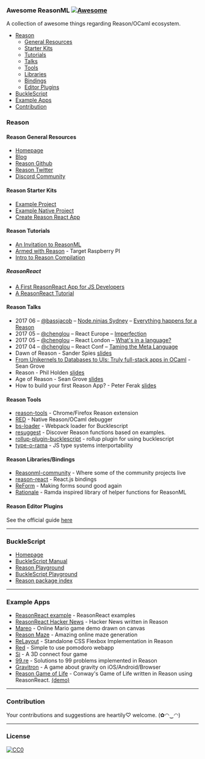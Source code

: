 ### **Awesome ReasonML** [![Awesome](https://cdn.rawgit.com/sindresorhus/awesome/d7305f38d29fed78fa85652e3a63e154dd8e8829/media/badge.svg)](https://github.com/sindresorhus/awesome)

A collection of awesome things regarding Reason/OCaml ecosystem.

- [Reason](#reason)
  - [General Resources](#reason-general-resources)
  - [Starter Kits](#reason-starter-kits)
  - [Tutorials](#reason-tutorials)
  - [Talks](#reason-talks)
  - [Tools](#reason-tools)
  - [Libraries](reason-librariesbindings)
  - [Bindings](#reason-bindings)
  - [Editor Plugins](#reason-editor-plugins)
- [BuckleScript](#bucklescript)
- [Example Apps](#example-apps)
- [Contribution](#contribution)

### Reason
#### Reason General Resources
* [Homepage](https://reasonml.github.io/)
* [Blog](https://reasonml.github.io/blog/)
* [Reason Github](https://github.com/facebook/reason)
* [Reason Twitter](https://twitter.com/reasonml)
* [Discord Community](https://discord.gg/reasonml)

#### Reason Starter Kits
* [Example Project](https://reasonml.github.io/docs/en/quickstart-javascript.html)
* [Example Native Project](https://github.com/bsansouci/bsb-native-example)
* [Create Reason React App](https://github.com/reasonml-community/reason-scripts)

#### Reason Tutorials
* [An Invitation to ReasonML](https://protoship.io/blog/2017/05/10/an-invitation-to-reasonml.html)
* [Armed with Reason](http://kcsrk.info/reason/arm/2016/05/16/armed-with-reason/) - Target Raspberry PI
* [Intro to Reason Compilation](https://github.com/chenglou/intro-to-reason-compilation)

##### ReasonReact
* [A First ReasonReact App for JS Developers](https://jamesfriend.com.au/a-first-reason-react-app-for-js-developers)
* [A ReasonReact Tutorial](https://jaredforsyth.com/2017/07/05/a-reason-react-tutorial/)

#### Reason Talks
* 2017 06 – [@bassjacob](https://github.com/bassjacob/) – [Node.ninjas Sydney](https://www.meetup.com/en-AU/sydney-node-ninjas/) – [Everything happens for a Reason ](https://www.youtube.com/watch?v=lLqLqFgsimQ&ab_channel=ANZCoders)
* 2017 05 – [@chenglou](https://github.com/chenglou) – React Europe – [Imperfection](https://www.youtube.com/watch?v=tCVXp6gFD8o)
* 2017 05 – [@chenglou](https://github.com/chenglou) – React London – [What's in a language?](https://www.youtube.com/watch?v=24S5u_4gx7w)
* 2017 04 – [@chenglou](https://github.com/chenglou) – React Conf – [Taming the Meta Language](https://www.youtube.com/watch?v=_0T5OSSzxms)
* Dawn of Reason - Sander Spies [slides](https://sanderspies.github.io/slides/dawn-of-reason.pdf)
* [From Unikernels to Databases to UIs: Truly full-stack apps in OCaml](https://youtu.be/QWfHrbSqnB0) - Sean Grove
* Reason - Phil Holden [slides](http://philholden.me.uk/reason/reason.pdf)
* Age of Reason - Sean Grove [slides](https://sgrove.github.io/age-of-reason/)
* How to build your first Reason App? - Peter Ferak [slides](https://docs.google.com/presentation/d/1iua5cdq5ecvj8NZqisjwhuhNb_1ljP45K9xMhgLoj8o/edit)

#### Reason Tools
* [reason-tools](https://github.com/reasonml/reason-tools) - Chrome/Firefox Reason extension
* [RED](https://github.com/frantic/red) - Native Reason/OCaml debugger
* [bs-loader](https://github.com/reasonml-community/bs-loader) - Webpack loader for Bucklescript
* [resuggest](https://github.com/GuillaumeSalles/resuggest) - Discover Reason functions based on examples.
* [rollup-plugin-bucklescript](https://github.com/shrynx/rollup-plugin-bucklescript) - rollup plugin for using bucklescript
* [type-o-rama](https://github.com/stereobooster/type-o-rama) - JS type systems interportability

#### Reason Libraries/Bindings
* [Reasonml-community](https://github.com/reasonml-community) - Where some of the community projects live
* [reason-react](https://github.com/reasonml/reason-react) - React.js bindings
* [ReForm](https://github.com/Astrocoders/reform) - Making forms sound good again
* [Rationale](https://github.com/jonlaing/rationale) - Ramda inspired library of helper functions for ReasonML

#### Reason Editor Plugins

See the official guide [here](https://reasonml.github.io/docs/en/global-installation.html)

----
### BuckleScript
* [Homepage](https://bucklescript.github.io/)
* [BuckleScript Manual](https://bucklescript.github.io/docs/)
* [Reason Playground](https://reasonml.github.io/en/try.html)
* [BuckleScript Playground](https://bucklescript.github.io/bucklescript-playground/index.html)
* [Reason package index](https://redex.github.io/)

---
### Example Apps
* [ReasonReact example](https://github.com/reasonml-community/reason-react-example) - ReasonReact examples
* [ReasonReact Hacker News](https://github.com/jsdf/reason-react-hacker-news) - Hacker News written in Reason
* [Mareo](https://github.com/reasonml-community/Mareo) - Online Mario game demo drawn on canvas
* [Reason Maze](https://github.com/jaredly/reason-maze) - Amazing online maze generation
* [ReLayout](https://github.com/jordwalke/ReLayout) - Standalone CSS Flexbox Implementation in Reason
* [Red](https://github.com/excitement-engineer/Red) - Simple to use pomodoro webapp
* [Si](https://github.com/scottcheng/si-reason) - A 3D connect four game
* [99.re](https://github.com/shrynx/99.re) - Solutions to 99 problems implemented in Reason
* [Gravitron](https://github.com/jaredly/gravitron) - A game about gravity on iOS/Android/Browser
* [Reason Game of Life](https://github.com/alanrsoares/reasonml-game-of-life) - Conway's Game of Life written in Reason using ReasonReact. [(demo)](https://alanrsoares.github.io/reasonml-game-of-life/)
---
### Contribution

Your contributions and suggestions are heartily♡ welcome. (✿◠‿◠)

---
### License
[![CC0](http://i.creativecommons.org/p/zero/1.0/88x31.png)](http://creativecommons.org/publicdomain/zero/1.0/)
